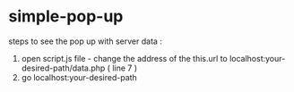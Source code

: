 # simple-pop-up
steps to see the pop up with server data : 
1. open script.js file - change the address of the this.url to localhost:your-desired-path/data.php ( line 7 )
2. go localhost:your-desired-path
